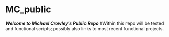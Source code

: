 # MC_public
***Welcome to Michael Crowley's Public Repo***
#Within this repo will be tested and functional scripts; possibly also links to most recent functional projects.
